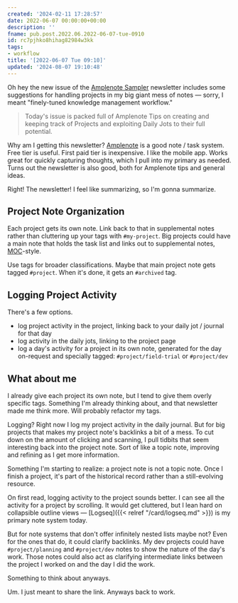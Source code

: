 ```yaml
---
created: '2024-02-11 17:28:57'
date: 2022-06-07 00:00:00+00:00
description: ''
fname: pub.post.2022.06.2022-06-07-tue-0910
id: rc7pjhko8hihag82984w3kk
tags:
- workflow
title: '[2022-06-07 Tue 09:10]'
updated: '2024-08-07 19:10:48'
---
```


Oh hey the new issue of the [Amplenote Sampler](https://www.amplenote.com/blog/ample_sampler_issue_2) newsletter includes some suggestions for handling projects in my big giant mess of notes — sorry, I meant "finely-tuned knowledge management workflow."

> Today's issue is packed full of Amplenote Tips on creating and keeping track of Projects and exploiting Daily Jots to their full potential.

<!--more-->

Why am I getting this newsletter? [Amplenote](https://amplenote.com) is a good note / task system. Free tier is useful. First paid tier is inexpensive. I like the mobile app. Works great for quickly capturing thoughts, which I pull into my primary as needed. Turns out the newsletter is also good, both for Amplenote tips and general ideas.

Right! The newsletter! I feel like summarizing, so I'm gonna summarize.

## Project Note Organization

Each project gets its own note. Link back to that in supplemental notes rather than cluttering up your tags with `#my-project`. Big projects could have a main note that holds the task list and links out to supplemental notes, [MOC](https://medium.com/@nickmilo22/in-what-ways-can-we-form-useful-relationships-between-notes-9b9ec46973c6)-style.

Use tags for broader classifications. Maybe that main project note gets tagged `#project`. When it's done, it gets an `#archived` tag.

## Logging Project Activity

There's a few options.

- log project activity in the project, linking back to your daily jot / journal for that day
- log activity in the daily jots, linking to the project page
- log a day's activity for a project in its own note, generated for the day on-request and specially tagged: `#project/field-trial` or `#project/dev`

## What about me

I already give each project its own note, but I tend to give them overly specific tags. Something I'm already thinking about, and that newsletter made me think more. Will probably refactor my tags.

Logging? Right now I log my project activity in the daily journal. But for big projects that makes my project note's backlinks a bit of a mess. To cut down on the amount of clicking and scanning, I pull tidbits that seem interesting back into the project note. Sort of like a topic note, improving and refining as I get more information.

Something I'm starting to realize: a project note is not a topic note. Once I finish a project, it's part of the historical record rather than a still-evolving resource.

On first read, logging activity to the project sounds better. I can see all the activity for a project by scrolling. It would get cluttered, but I lean hard on collapsible outline views — [Logseq]({{< relref "/card/logseq.md" >}}) is my primary note system today.

But for note systems that don't offer infinitely nested lists maybe not? Even for the ones that do, it could clarify backlinks. My dev projects could have `#project/planning` and `#project/dev` notes to show the nature of the day's work. Those notes could also act as clarifying intermediate links between the project I worked on and the day I did the work.

Something to think about anyways.

Um. I just meant to share the link. Anyways back to work.